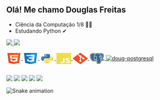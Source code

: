 ## Olá! Me chamo Douglas Freitas

- Ciência da Computação 1/8 👨‍🎓
- Estudando Python ✔

 <div>
  <a href="https://github.com/Douglas318">
  <img height="180em" src="https://github-readme-stats.vercel.app/api?username=Douglas318&show_icons=true&theme=dark&include_all_commits=true&count_private=true"/>
  <img height="180em" src="https://github-readme-stats.vercel.app/api/top-langs/?username=Douglas318&layout=compact&langs_count=7&theme=dracula"/>
</div>
  <div style="display: inline_block"><br>
  <img align="center" alt="doug-HTML" height="30" width="40" src="https://raw.githubusercontent.com/devicons/devicon/master/icons/html5/html5-original.svg">
  <img align="center" alt="doug-CSS" height="30" width="40" src="https://raw.githubusercontent.com/devicons/devicon/master/icons/css3/css3-original.svg">
  <img align="center" alt="doug-Python" height="30" width="40" src="https://raw.githubusercontent.com/devicons/devicon/master/icons/python/python-original.svg">
  <img align="center" alt="doug-js" height="30" width="40" src="https://raw.githubusercontent.com/devicons/devicon/master/icons/javascript/javascript-plain.svg">
  <img align="center" alt="doug-git" height="30" width="40" src="https://raw.githubusercontent.com/devicons/devicon/master/icons/git/git-original.svg">
  <img align="center" alt="doug-postgresql" height="30" width="40" src="https://raw.githubusercontent.com/devicons/devicon/master/icons/postgresql/postgresql-original.svg">
    <img align="center" alt="doug-postgresql" height="30" width="40" src="https://cdn.jsdelivr.net/gh/devicons/devicon/icons/mysql/mysql-plain.svg"> 
  
 </div>

 
  
  ##
  
  <div> 
  <a href="https://instagram.com/freitas_dg" target="_blank"><img src="https://img.shields.io/badge/-Instagram-%23E4405F?style=for-the-badge&logo=instagram&logoColor=white" target="_blank"></a>
 <a href="https://www.facebook.com/douglas.freitas.9279807" target="_blank"><img src="https://img.shields.io/badge/Facebook-1877F2?style=for-the-badge&logo=facebook&logoColor=white" target="_blank"></a> 
  <a href = "mailto:freitas28douglas@gmail.com"><img src="https://img.shields.io/badge/-Gmail-%23333?style=for-the-badge&logo=gmail&logoColor=white" target="_blank"></a>
  <a href="https://www.linkedin.com/in/douglas-freitas-/" target="_blank"><img src="https://img.shields.io/badge/-LinkedIn-%230077B5?style=for-the-badge&logo=linkedin&logoColor=white" target="_blank"></a> 
    <a href="https://api.whatsapp.com/send?phone=5521971407628&text=Ol%C3%A1!" target="_blank"><img src="https://img.shields.io/badge/WhatsApp-25D366?style=for-the-badge&logo=whatsapp&logoColor=white" target="_blank"></a> 
  
   
   ![Snake animation](https://github.com/Douglas318/blob/output/github-contribution-grid-snake.svg)
 </div>

 
 
